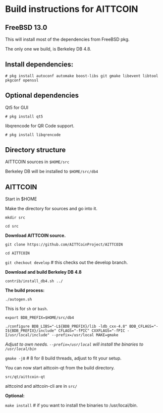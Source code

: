 Build instructions for AITTCOIN 
=================================
FreeBSD 13.0
---------------------------------
This will install most of the dependencies from FreeBSD pkg.

The only one we build, is Berkeley DB 4.8.


Install dependencies:
----------------------------
`# pkg install autoconf automake boost-libs git gmake libevent libtool pkgconf openssl
`

Optional dependencies
----------------------
Qt5 for GUI

`# pkg install qt5`

libqrencode for QR Code support.

`# pkg install libqrencode`


Directory structure
------------------
AITTCOIN sources in `$HOME/src`

Berkeley DB will be installed to `$HOME/src/db4`


AITTCOIN
------------------

Start in $HOME

Make the directory for sources and go into it.

`mkdir src`

`cd src`

__Download AITTCOIN source.__

`git clone https://github.com/AITTCoinProject/AITTCOIN`

`cd AITTCOIN`

`git checkout develop` # this checks out the develop branch.

__Download and build Berkeley DB 4.8__

`contrib/install_db4.sh ../`

__The build process:__

`./autogen.sh`

This is for `sh` or `bash`. 

`export BDB_PREFIX=$HOME/src/db4`

`./configure BDB_LIBS="-L${BDB_PREFIX}/lib -ldb_cxx-4.8" BDB_CFLAGS="-I${BDB_PREFIX}/include" CFLAGS="-fPIC" CXXFLAGS="-fPIC -I/usr/local/include" --prefix=/usr/local MAKE=gmake`

_Adjust to own needs. `--prefix=/usr/local` will install the binaries to `/usr/local/bin`_


`gmake -j8`  # 8 for 8 build threads, adjust to fit your setup.

You can now start aittcoin-qt from the build directory.

`src/qt/aittcoin-qt`

aittcoind and aittcoin-cli are in `src/`


__Optional:__

`make install`  # if you want to install the binaries to /usr/local/bin.





